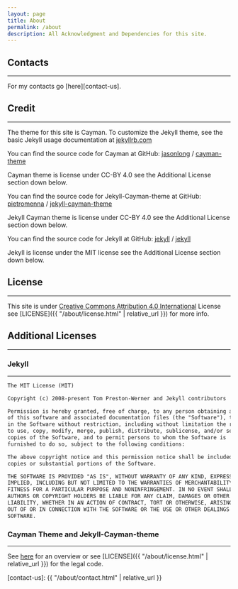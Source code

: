 ```yaml
---
layout: page
title: About
permalink: /about
description: All Acknowledgment and Dependencies for this site.
---
```


## Contacts

---

For my contacts go [here][contact-us].

## Credit

---

The theme for this site is Cayman. To customize the Jekyll theme, see the basic Jekyll usage documentation at [jekyllrb.com](https://jekyllrb.com/)

You can find the source code for Cayman at GitHub:
[jasonlong](https://github.com/jasonlong) /
[cayman-theme](https://github.com/jasonlong/cayman-theme)

Cayman theme is license under CC-BY 4.0 see the Additional License section down below.

You can find the source code for Jekyll-Cayman-theme at GitHub:
[pietromenna](https://github.com/pietromenna) /
[jekyll-cayman-theme](https://github.com/pietromenna/jekyll-cayman-theme)

Jekyll Cayman theme is license under CC-BY 4.0 see the Additional License section down below.

You can find the source code for Jekyll at GitHub:
[jekyll][jekyll-organization] /
[jekyll](https://github.com/jekyll/jekyll)

Jekyll is license under the MIT license see the Additional License section down below.

## License

---

This site is under [Creative Commons Attribution 4.0 International](https://creativecommons.org/licenses/by/4.0/) License see [LICENSE]({{ "/about/license.html" | relative_url }}) for more info.

## Additional Licenses

---

### Jekyll

---

```markdown
The MIT License (MIT)

Copyright (c) 2008-present Tom Preston-Werner and Jekyll contributors

Permission is hereby granted, free of charge, to any person obtaining a copy
of this software and associated documentation files (the "Software"), to deal
in the Software without restriction, including without limitation the rights
to use, copy, modify, merge, publish, distribute, sublicense, and/or sell
copies of the Software, and to permit persons to whom the Software is
furnished to do so, subject to the following conditions:

The above copyright notice and this permission notice shall be included in all
copies or substantial portions of the Software.

THE SOFTWARE IS PROVIDED "AS IS", WITHOUT WARRANTY OF ANY KIND, EXPRESS OR
IMPLIED, INCLUDING BUT NOT LIMITED TO THE WARRANTIES OF MERCHANTABILITY,
FITNESS FOR A PARTICULAR PURPOSE AND NONINFRINGEMENT. IN NO EVENT SHALL THE
AUTHORS OR COPYRIGHT HOLDERS BE LIABLE FOR ANY CLAIM, DAMAGES OR OTHER
LIABILITY, WHETHER IN AN ACTION OF CONTRACT, TORT OR OTHERWISE, ARISING FROM,
OUT OF OR IN CONNECTION WITH THE SOFTWARE OR THE USE OR OTHER DEALINGS IN THE
SOFTWARE.
```

### Cayman Theme and Jekyll-Cayman-theme

---

See [here](https://creativecommons.org/licenses/by/4.0/) for an overview or see [LICENSE]({{ "/about/license.html" | relative_url }}) for the legal code.

[jekyll-organization]: https://github.com/jekyll
[contact-us]: {{ "/about/contact.html" | relative_url }}
